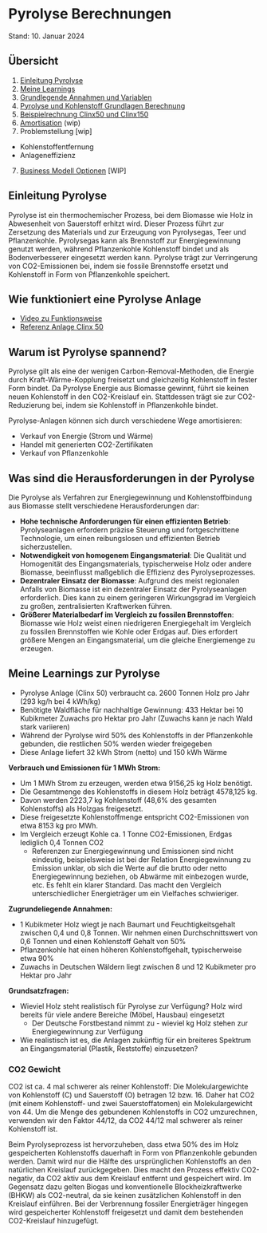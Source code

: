 # Pyrolyse Berechnungen #

Stand: 10. Januar 2024


## Übersicht ##
1. [Einleitung Pyrolyse](./README.md#einleitung-pyrolyse)
2. [Meine Learnings](./README.md#meine-learnings-zur-pyrolyse)
2. [Grundlegende Annahmen und Variablen](./annahmen_und_variablen.md)
3. [Pyrolyse und Kohlenstoff Grundlagen Berechnung](./pyrolyse_de.md)
4. [Beispielrechnung Clinx50 und Clinx150](./beispielrechnungen_clinx.md)
5. [Amortisation](./amortisation.md) (wip)
6. Problemstellung [wip]
- Kohlenstoffentfernung
- Anlageneffizienz
7. [Business Modell Optionen](./business_modell_optionen.md) [WIP]


## Einleitung Pyrolyse ##
Pyrolyse ist ein thermochemischer Prozess, bei dem Biomasse wie Holz in Abwesenheit von Sauerstoff erhitzt wird. Dieser Prozess führt zur Zersetzung des Materials und zur Erzeugung von Pyrolysegas, Teer und Pflanzenkohle. Pyrolysegas kann als Brennstoff zur Energiegewinnung genutzt werden, während Pflanzenkohle Kohlenstoff bindet und als Bodenverbesserer eingesetzt werden kann. Pyrolyse trägt zur Verringerung von CO2-Emissionen bei, indem sie fossile Brennstoffe ersetzt und Kohlenstoff in Form von Pflanzenkohle speichert.

## Wie funktioniert eine Pyrolyse Anlage ##

- [Video zu Funktionsweise](https://youtu.be/BOpEtUhSWm0)
- [Referenz Anlage Clinx 50](https://pyro-power.com/pyro-clinx-system/)

## Warum ist Pyrolyse spannend? ##

Pyrolyse gilt als eine der wenigen Carbon-Removal-Methoden, die Energie durch Kraft-Wärme-Kopplung freisetzt und gleichzeitig Kohlenstoff in fester Form bindet. Da Pyrolyse Energie aus Biomasse gewinnt, führt sie keinen neuen Kohlenstoff in den CO2-Kreislauf ein. Stattdessen trägt sie zur CO2-Reduzierung bei, indem sie Kohlenstoff in Pflanzenkohle bindet.

Pyrolyse-Anlagen können sich durch verschiedene Wege amortisieren:
- Verkauf von Energie (Strom und Wärme)
- Handel mit generierten CO2-Zertifikaten
- Verkauf von Pflanzenkohle

## Was sind die Herausforderungen in der Pyrolyse  ##

Die Pyrolyse als Verfahren zur Energiegewinnung und Kohlenstoffbindung aus Biomasse stellt verschiedene Herausforderungen dar:

- **Hohe technische Anforderungen für einen effizienten Betrieb**: Pyrolyseanlagen erfordern präzise Steuerung und fortgeschrittene Technologie, um einen reibungslosen und effizienten Betrieb sicherzustellen.
- **Notwendigkeit von homogenem Eingangsmaterial**: Die Qualität und Homogenität des Eingangsmaterials, typischerweise Holz oder andere Biomasse, beeinflusst maßgeblich die Effizienz des Pyrolyseprozesses.
- **Dezentraler Einsatz der Biomasse**: Aufgrund des meist regionalen Anfalls von Biomasse ist ein dezentraler Einsatz der Pyrolyseanlagen erforderlich. Dies kann zu einem geringeren Wirkungsgrad im Vergleich zu großen, zentralisierten Kraftwerken führen.
- **Größerer Materialbedarf im Vergleich zu fossilen Brennstoffen**: Biomasse wie Holz weist einen niedrigeren Energiegehalt im Vergleich zu fossilen Brennstoffen wie Kohle oder Erdgas auf. Dies erfordert größere Mengen an Eingangsmaterial, um die gleiche Energiemenge zu erzeugen.


## Meine Learnings zur Pyrolyse ##

- Pyrolyse Anlage (Clinx 50) verbraucht ca. 2600 Tonnen Holz pro Jahr (293 kg/h bei 4 kWh/kg)
- Benötigte Waldfläche für nachhaltige Gewinnung: 433 Hektar bei 10 Kubikmeter Zuwachs pro Hektar pro Jahr (Zuwachs kann je nach Wald stark variieren)
- Während der Pyrolyse wird 50% des Kohlenstoffs in der Pflanzenkohle gebunden, die restlichen 50% werden wieder freigegeben
- Diese Anlage liefert 32 kWh Strom (netto) und 150 kWh Wärme

**Verbrauch und Emissionen für 1 MWh Strom:**
- Um 1 MWh Strom zu erzeugen, werden etwa 9156,25 kg Holz benötigt.
- Die Gesamtmenge des Kohlenstoffs in diesem Holz beträgt 4578,125 kg.
- Davon werden 2223,7 kg Kohlenstoff (48,6% des gesamten Kohlenstoffs) als Holzgas freigesetzt.
- Diese freigesetzte Kohlenstoffmenge entspricht CO2-Emissionen von etwa 8153 kg pro MWh.
- Im Vergleich erzeugt Kohle ca. 1 Tonne CO2-Emissionen, Erdgas lediglich 0,4 Tonnen CO2
  - Referenzen zur Energiegewinnung und Emissionen sind nicht eindeutig, beispielsweise ist bei der Relation Energiegewinnung zu Emission unklar, ob sich die Werte auf die brutto oder netto Energiegewinnung beziehen, ob Abwärme mit einbezogen wurde, etc. Es fehlt ein klarer Standard. Das macht den Vergleich unterschiedlicher Energieträger um ein Vielfaches schwieriger.


**Zugrundeliegende Annahmen:**
- 1 Kubikmeter Holz wiegt je nach Baumart und Feuchtigkeitsgehalt zwischen 0,4 und 0,8 Tonnen. Wir nehmen einen Durchschnittswert von 0,6 Tonnen und einen Kohlenstoff Gehalt von 50%
- Pflanzenkohle hat einen höheren Kohlenstoffgehalt, typischerweise etwa 90%
- Zuwachs in Deutschen Wäldern liegt zwischen 8 und 12 Kubikmeter pro Hektar pro Jahr

**Grundsatzfragen:**
- Wieviel Holz steht realistisch für Pyrolyse zur Verfügung? Holz wird bereits für viele andere Bereiche (Möbel, Hausbau) eingesetzt
  - Der Deutsche Forstbestand nimmt zu - wieviel kg Holz stehen zur Energiegewinnung zur Verfügung
- Wie realistisch ist es, die Anlagen zukünftig für ein breiteres Spektrum an Eingangsmaterial (Plastik, Reststoffe) einzusetzen?


### CO2 Gewicht ###
CO2 ist ca. 4 mal schwerer als reiner Kohlenstoff: Die Molekulargewichte von Kohlenstoff (C) und Sauerstoff (O) betragen 12 bzw. 16. Daher hat CO2 (mit einem Kohlenstoff- und zwei Sauerstoffatomen) ein Molekulargewicht von 44. Um die Menge des gebundenen Kohlenstoffs in CO2 umzurechnen, verwenden wir den Faktor 44/12, da CO2 44/12 mal schwerer als reiner Kohlenstoff ist.




Beim Pyrolyseprozess ist hervorzuheben, dass etwa 50% des im Holz gespeicherten Kohlenstoffs dauerhaft in Form von Pflanzenkohle gebunden werden. Damit wird nur die Hälfte des ursprünglichen Kohlenstoffs an den natürlichen Kreislauf zurückgegeben. Dies macht den Prozess effektiv CO2-negativ, da CO2 aktiv aus dem Kreislauf entfernt und gespeichert wird. Im Gegensatz dazu gelten Biogas und konventionelle Blockheizkraftwerke (BHKW) als CO2-neutral, da sie keinen zusätzlichen Kohlenstoff in den Kreislauf einführen. Bei der Verbrennung fossiler Energieträger hingegen wird gespeicherter Kohlenstoff freigesetzt und damit dem bestehenden CO2-Kreislauf hinzugefügt.

